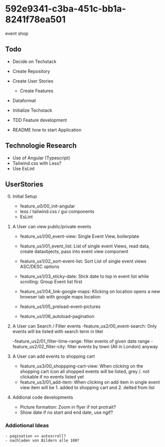 # 592e9341-c3ba-451c-bb1a-8241f78ea501

event shop

## Todo

- Decide on Techstack
- Create Repository
- Create User Stories

  - Create Features

- Dataformat
- Initialize Techstack
- TDD Feature development
- README how to start Application

## Technologie Research

- Use of Angular (Typescript)
- Tailwind.css with Less?
- Use EsLint

## UserStories

0. Initial Setup

   - feature_u0/00_init-angular
   - less / tailwind.css / gui components
   - EsLint

1. A User can view public/private events

   - feature_us1/00_event-view: Single Event View, boilerplate
   - feature_us1/01_event_list: List of single event Views, read data, create dataobjects, pass into event view component
   - feature_us1/02_sort-event-list: Sort List of single event views ASC/DESC options
   - feature_us1/03_sticky-date: Stick date to top in event list while scrolling: Group Event list first
   - feature_us1/04_link-google-maps: Klicking on location opens a new browser tab with google maps location

   - feature_us1/05_preload-event-pictures
   - feature_us1/06_autoload-pagination

2. A User can Search / Filter events
   -feature_us2/00_event-search: Only events will be listed with search term in titel

   -feature_us2/01_filter-time-range: filter events of given date range
   -feature_us2/02_filter-city: filter events by town (All in London) anyway

3. A User can add events to shopping cart

   - feature_us3/00_shoppping-cart-view: When clicking on the shopping cart icon all shopped events will be listed, grey /. not clickable if no events listed yet
   - feature_us3/01_add-item: When clicking on add item in single event view item will be 1. added to shopping cart and 2. delted from list

4. Addional code developments
   - Picture formation: Zoom in flyer if not protrait?
   - Show date if no start and end date, use ngif?

### Addiotional Ideas

    - pagination => autoscroll?
    - nachladen von Bildern alle 100?
